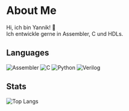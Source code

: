 # About Me

Hi, ich bin Yannik! 👋  
Ich entwickle gerne in Assembler, C und HDLs.

## Languages
![Assembler](https://img.shields.io/badge/-Assembler-525252?logo=assembler&logoColor=white&style=for-the-badge)
![C](https://img.shields.io/badge/-C-A8B9CC?logo=c&logoColor=white&style=for-the-badge)
![Python](https://img.shields.io/badge/-Python-3776AB?logo=python&logoColor=white&style=for-the-badge)
![Verilog](https://img.shields.io/badge/-Verilog-6DA55F?logo=verilog&logoColor=white&style=for-the-badge)

## Stats
![Top Langs](https://github-readme-stats.vercel.app/api/top-langs/?username=yannikosterholzer&layout=compact&theme=radical)
